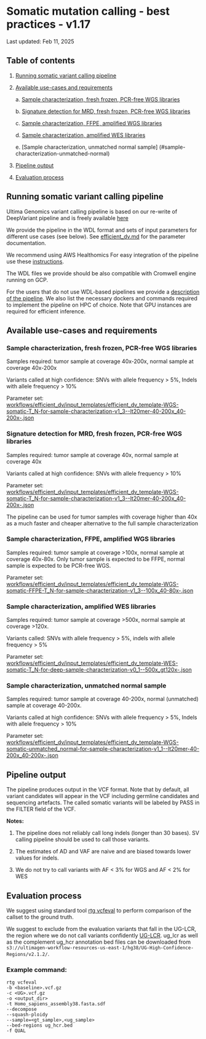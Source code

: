 # Somatic mutation calling - best practices - v1.17

Last updated: Feb 11, 2025 

## Table of contents
1. [Running somatic variant calling pipeline](#running-somatic-variant-calling-pipeline)
2. [Available use-cases and requirements](#available-use-cases-and-requirements)
   
   a. [Sample characterization, fresh frozen, PCR-free WGS libraries](#sample-characterization-fresh-frozen-pcr-free-wgs-libraries)
   
   b. [Signature detection for MRD, fresh frozen, PCR-free WGS libraries](#signature-detection-for-mrd-fresh-frozen-pcr-free-wgs-libraries)
   
   c. [Sample characterization, FFPE, amplified WGS libraries](#sample-characterization-ffpe-amplified-wgs-libraries)
   
   d. [Sample characterization, amplified WES libraries](#sample-characterization-amplified-wes-libraries)

   e. [Sample characterization, unmatched normal sample] (#sample-characterization-unmatched-normal)

3. [Pipeline output](#pipeline-output)
4. [Evaluation process](#evaluation-process)

<a name="running-somatic-variant-calling-pipeline"></a>
## Running somatic variant calling pipeline
Ultima Genomics variant calling pipeline is based on our re-write of DeepVariant pipeline and is freely available [here](https://github.com/Ultimagen/healthomics-workflows/tree/main/workflows/efficient_dv) 

We provide the pipeline in the WDL format and sets of input parameters for different use cases (see below). See [efficient_dv.md](efficient_dv.md) for the parameter documentation.

We recommend using AWS Healthomics For easy integration of the pipeline use these [instructions](https://github.com/Ultimagen/healthomics-workflows/blob/main/README.md).

The WDL files we provide should be also compatible with Cromwell engine running on GCP.

For the users that do not use WDL-based pipelines we provide a [description of the pipeline](https://github.com/Ultimagen/healthomics-workflows/blob/main/workflows/efficient_dv/howto-somatic-calling-efficient-dv.md). We also list the necessary dockers and commands required to implement the pipeline on HPC of choice. Note that GPU instances are required for efficient inference. 

<a name="available-use-cases-and-requirements"></a>
## Available use-cases and requirements
<a name="sample-characterization-fresh-frozen-pcr-free-wgs-libraries"></a>
### Sample characterization, fresh frozen, PCR-free WGS libraries
Samples required: tumor sample at coverage 40x-200x, normal sample at coverage 40x-200x

Variants called at high confidence: SNVs with allele frequency > 5%, Indels  with allele frequency > 10%

Parameter set: [workflows/efficient_dv/input_templates/efficient_dv_template-WGS-somatic-T_N-for-sample-characterization-v1_3--lt20mer-40-200x_40-200x-.json](https://github.com/Ultimagen/healthomics-workflows/blob/main/workflows/efficient_dv/input_templates/efficient_dv_template-WGS-somatic-T_N-for-sample-characterization-v1_3--lt20mer-40-200x_40-200x-.json)

<a name="signature-detection-for-mrd-fresh-frozen-pcr-free-wgs-libraries"></a>
### Signature detection for MRD, fresh frozen, PCR-free WGS libraries
Samples required: tumor sample at coverage 40x, normal sample at coverage 40x

Variants called at high confidence: SNVs with allele frequency > 10%

Parameter set: [workflows/efficient_dv/input_templates/efficient_dv_template-WGS-somatic-T_N-for-sample-characterization-v1_3--lt20mer-40-200x_40-200x-.json](https://github.com/Ultimagen/healthomics-workflows/blob/main/workflows/efficient_dv/input_templates/efficient_dv_template-WGS-somatic-T_N-for-sample-characterization-v1_3--lt20mer-40-200x_40-200x-.json)

The pipeline can be used for tumor samples with coverage higher than 40x as a much faster and cheaper alternative to the full sample characterization

<a name="sample-characterization-ffpe-amplified-wgs-libraries"></a>
### Sample characterization, FFPE, amplified WGS libraries
Samples required: tumor sample at coverage >100x, normal sample at coverage 40x-80x. Only tumor sample is expected to be FFPE, normal sample is expected to be PCR-free WGS. 

Parameter set: [workflows/efficient_dv/input_templates/efficient_dv_template-WGS-somatic-FFPE-T_N-for-sample-characterization-v1_3--100x_40-80x-.json](https://github.com/Ultimagen/healthomics-workflows/blob/main/workflows/efficient_dv/input_templates/efficient_dv_template-WGS-somatic-FFPE-T_N-for-sample-characterization-v1_3--100x_40-80x-.json) 

<a name="sample-characterization-amplified-wes-libraries"></a>
### Sample characterization, amplified WES libraries
Samples required: tumor sample at coverage >500x, normal sample at coverage >120x.  

Variants called: SNVs with allele frequency > 5%, indels with allele frequency > 5%

Parameter set: [workflows/efficient_dv/input_templates/efficient_dv_template-WES-somatic-T_N-for-deep-sample-characterization-v0_1--500x_gt120x-.json](https://github.com/Ultimagen/healthomics-workflows/blob/main/workflows/efficient_dv/input_templates/efficient_dv_template-WES-somatic-T_N-for-deep-sample-characterization-v0_1--500x_gt120x-.json)

<a name="sample-characterization-unmatched-normal"></a>
### Sample characterization, unmatched normal sample
Samples required: tumor sample at coverage 40-200x, normal (unmatched) sample at coverage 40-200x.

Variants called at high confidence: SNVs with allele frequency > 5%, Indels  with allele frequency > 10%

Parameter set: [workflows/efficient_dv/input_templates/efficient_dv_template-WGS-somatic-unmatched_normal-for-sample-characterization-v1_1--lt20mer-40-200x_40-200x-.json](https://github.com/Ultimagen/healthomics-workflows/blob/main/workflows/efficient_dv/input_templates/efficient_dv_template-WGS-somatic-unmatched_normal-for-sample-characterization-v1_1--lt20mer-40-200x_40-200x-.json)

<a name="pipeline-output"></a>
## Pipeline output
The pipeline produces output in the VCF format. Note that by default, all variant candidates will appear in the VCF including germline candidates and sequencing artefacts. The called somatic variants will be labeled by PASS in the FILTER field of the VCF. 

**Notes:**

1. The pipeline does not reliably call long indels (longer than 30 bases). SV calling pipeline should be used to call those variants. 

2. The estimates of AD and VAF are naive and are biased towards lower values for indels. 

3. We do not try to call variants with AF < 3% for WGS and AF < 2% for WES 

<a name="evaluation-process"></a>
## Evaluation process
We suggest using standard tool [rtg vcfeval](https://github.com/RealTimeGenomics/rtg-tools) to perform comparison of the callset to the ground truth.  

We suggest to exclude from the evaluation variants that fall in the UG-LCR, the region where we do not call variants confidently [UG-LCR](https://github.com/Ultimagen/healthomics-workflows/blob/main/docs/ug_hcr.md). ug_lcr as well as the complement ug_hcr annotation bed files can be downloaded from `s3://ultimagen-workflow-resources-us-east-1/hg38/UG-High-Confidence-Regions/v2.1.2/`. 

### Example command: 


    rtg vcfeval
    -b <baseline>.vcf.gz
    -c <UG>.vcf.gz
    -o <output_dir>
    -t Homo_sapiens_assembly38.fasta.sdf
    --decompose
    --squash-ploidy
    --sample=<gt_sample>,<ug_sample>
    --bed-regions ug_hcr.bed
    -f QUAL
    